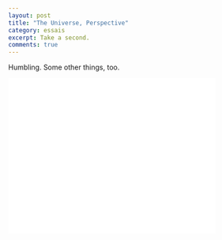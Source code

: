 ```yaml
---
layout: post
title: "The Universe, Perspective"
category: essais
excerpt: Take a second.
comments: true
---
```


Humbling. Some other things, too.  

<iframe width="420" height="315" src="//www.youtube.com/embed/17jymDn0W6U" frameborder="0"> </iframe>  

<a href="https://plus.google.com/+VincentBarr0?rel=author"></a>